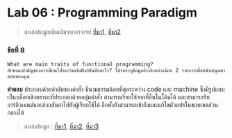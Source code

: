 # Lab 06 : Programming Paradigm
> แหล่งข้อมูลเพิ่มเติมจากอาจารย์ [ที่มา1](https://cs.lmu.edu/~ray/notes/paradigms/), [ที่มา2](https://www.youtube.com/watch?v=3TBq__oKUzk&ab_channel=Confreaks)

### ข้อที่ 8
```
What are main traits of functional programming?
ลักษณะสำคัญของการเขียนโปรแกรมเชิงฟังก์ชันคืออะไร? โปรดระบุข้อมูลอ้างอิงอย่างน้อย 2 รายการเพื่อสนับสนุนคำตอบของคุณ
```
**คำตอบ** ประกอบด้วยลำดับของคำสั่ง มีนามธรรมน้อยที่สุดระหว่าง code และ machine ซึ่งมีรูปแบบเป็นบล็อกเชิงตรรกะที่ประกอบด้วยกลุ่มคำสั่ง สามารถเรียกใช้จากที่อื่นในโค้ดได้ และสามารถรับอาร์กิวเมนต์และส่งกลับค่าไปยังผู้เรียกใช้ได้ อีกทั้งยังสามารถเข้าถึงและแก้ไขตัวแปรในขอบเขตส่วนกลางได้

> แหล่งข้อมูล : [ที่มา1](https://www.geeksforgeeks.org/differences-between-procedural-and-object-oriented-programming/), [ที่มา2](https://isaaccomputerscience.org/concepts/prog_pas_paradigm?examBoard=all&stage=all), [ที่มา3](https://deepsource.io/glossary/procedural-programming/)
